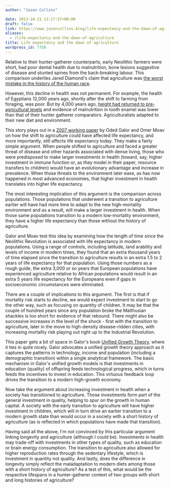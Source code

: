 ```yaml
---
author: "Jason Collins"

date: 2013-10-21 13:17:57+00:00
draft: false
link: https://www.jasoncollins.blog/life-expectancy-and-the-dawn-of-agriculture/
aliases:
  - /life-expectancy-and-the-dawn-of-agriculture
title: Life expectancy and the dawn of agriculture
wordpress_id: 7750
---
```


Relative to their hunter-gatherer counterparts, early Neolithic farmers were short, had poor dental health due to malnutrition, bone lesions suggestive of disease and stunted spines from the back-breaking labour. This comparison underlies Jared Diamond's claim that agriculture was [the worst mistake in the history of the human race](http://discovermagazine.com/1987/may/02-the-worst-mistake-in-the-history-of-the-human-race).

However, this decline in health was not permanent. For example, the health of Egyptians 12,000 years ago, shortly after the shift to farming from foraging, was poor. But by 4,000 years ago, [height had returned to pre-agricultural levels](https://www.jasoncollins.blog/height-through-the-millennia/) and evidence of malnutrition in tooth enamel was lower than that of their hunter gatherer comparators. Agriculturalists adapted to their new diet and environment.

This story plays out in a [2007 working paper](http://papers.ssrn.com/sol3/papers.cfm?abstract_id=1012650) by Oded Galor and Omer Moav on how the shift to agriculture could have affected life expectancy, and more importantly, still affects life expectancy today. They make a fairly simple argument. When people shifted to agriculture and faced a greater threat of disease and other hazards associated with dense living, those who were predisposed to make larger investments in health (toward, say, higher investment in immune function or, as they model in their paper, resource transfers to children) would have an evolutionary advantage and increase in prevalence. When those threats to the environment later ease, as has now happened in most advanced economies, that higher investment in health translates into higher life expectancy.

The most interesting implication of this argument is the comparison across populations. Those populations that underwent a transition to agriculture earlier will have had more time to adapt to the new high-mortality environment and as a result, will make a larger investment in health. When those same populations transition to a modern low-mortality environment, they have a higher life expectancy than those without the history of agriculture.

Galor and Moav test this idea by examining how the length of time since the Neolithic Revolution is associated with life expectancy in modern populations. Using a range of controls, including latitude, land arability and levels of income in modern times, they found that an extra thousand years of time elapsed since the transition to agriculture results in an extra 1.5 to 2 years of life expectancy for that population. Using those numbers as a rough guide, the extra 3,000 or so years that European populations have experienced agriculture relative to African populations would result in an extra 5 years life expectancy for the Europeans even if gaps in socioeconomic circumstances were eliminated.

There are a couple of implications to this argument. The first is that if mortality risk starts to decline, we would expect investment to start to go the other way, such as focusing on quantity of children. It may be that the couple of hundred years since any population broke the Malthusian shackles is too short for evidence of that rebound. There might also be successive increases in the level of the shock - first with the transition to agriculture, later in the move to high-density disease-ridden cities, with increasing mortality risk playing out right up to the Industrial Revolution.

This paper gets a bit of space in Galor's book [Unified Growth Theory](https://www.jasoncollins.blog/galors-unified-growth-theory/), where it ties in quite nicely. Galor advocates a unified growth theory approach as it captures the patterns in technology, income and population (including a demographic transition) within a single analytical framework. The basic mechanism in Galor's unified growth models is that investments in education (quality) of offspring feeds technological progress, which in turns feeds the incentives to invest in education. This virtuous feedback loop drives the transition to a modern high-growth economy.

Now take the argument about increasing investment in health when a society has transitioned to agriculture. Those investments form part of the general investment in quality, helping to spur on the growth in human capital. A society with the early transition to agriculture will have higher investment in children, which will in turn drive an earlier transition to a modern growth state than would occur in a society with a short history of agriculture (as is reflected in which populations have made that transition).

Having said all the above, I'm not convinced by this particular argument linking longevity and agriculture (although I could be). Investments in health may trade-off with investments in other types of quality, such as education or brain energy consumption. The transition to agriculture also allowed for higher reproduction rates through the sedentary lifestyle, which is investment in quantity not quality. And lastly, does the difference in longevity simply reflect the maladaptation to modern diets among those with a short history of agriculture? As a test of this, what would be the respective lifespans in a hunter-gatherer context of two groups with short and long histories of agriculture?
